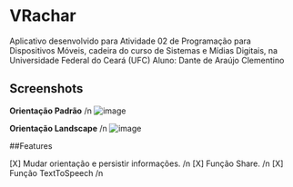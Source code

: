 # VRachar

Aplicativo desenvolvido para Atividade 02 de Programação para Dispositivos Móveis, cadeira do curso de Sistemas e Mídias Digitais, na Universidade Federal do Ceará (UFC)
Aluno: Dante de Araújo Clementino

## Screenshots

**Orientação Padrão** /n
![image](https://user-images.githubusercontent.com/21104508/167412290-389bf1ce-c68d-4e39-a769-6522887aab5d.png)


**Orientação Landscape** /n
![image](https://user-images.githubusercontent.com/21104508/167412435-effd4141-f5e5-4ff4-80d3-2b0bf232ff04.png)


##Features

[X] Mudar orientação e persistir informações. /n
[X] Função Share. /n
[X] Função TextToSpeech /n
